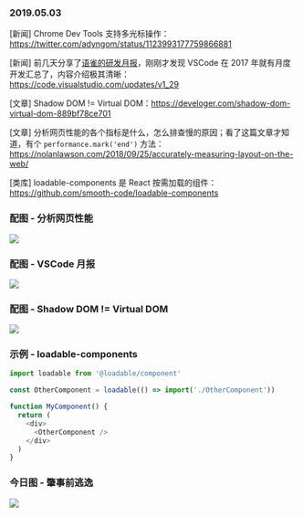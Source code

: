 ### 2019.05.03

[新闻] Chrome Dev Tools 支持多光标操作：<https://twitter.com/adyngom/status/1123993177759866881>

[新闻] 前几天分享了[语雀的研发月报](https://www.yuque.com/yuque/changelog/etl3px)，刚刚才发现 VSCode 在 2017 年就有月度开发汇总了，内容介绍极其清晰：<https://code.visualstudio.com/updates/v1_29>

[文章] Shadow DOM != Virtual DOM：<https://develoger.com/shadow-dom-virtual-dom-889bf78ce701>

[文章] 分析网页性能的各个指标是什么，怎么排查慢的原因；看了这篇文章才知道，有个 `performance.mark('end')` 方法：<https://nolanlawson.com/2018/09/25/accurately-measuring-layout-on-the-web/>

[类库] loadable-components 是 React 按需加载的组件：<https://github.com/smooth-code/loadable-components>

### 配图 - 分析网页性能
![](https://nolanwlawson.files.wordpress.com/2018/09/virtualbox_msedge-win10_22_09_2018_12_51_17.png)

### 配图 - VSCode 月报
![](https://code.visualstudio.com/assets/updates/1_29/css-specificity.png)

### 配图 - Shadow DOM != Virtual DOM
![](https://cdn-images-1.medium.com/max/2400/1*-mYZovkTu-PWsGoKjRzU-g.png)

### 示例 - loadable-components
```js
import loadable from '@loadable/component'

const OtherComponent = loadable(() => import('./OtherComponent'))

function MyComponent() {
  return (
    <div>
      <OtherComponent />
    </div>
  )
}
```

### 今日图 - 肇事前逃逸
![](https://user-gold-cdn.xitu.io/2019/4/26/16a585fa7fe14f06?imageView2/2/w/800/q/100)
